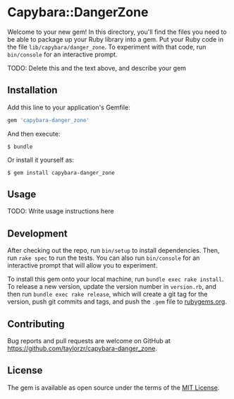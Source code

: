 # Capybara::DangerZone

Welcome to your new gem! In this directory, you'll find the files you need to be able to package up your Ruby library into a gem. Put your Ruby code in the file `lib/capybara/danger_zone`. To experiment with that code, run `bin/console` for an interactive prompt.

TODO: Delete this and the text above, and describe your gem

## Installation

Add this line to your application's Gemfile:

```ruby
gem 'capybara-danger_zone'
```

And then execute:

    $ bundle

Or install it yourself as:

    $ gem install capybara-danger_zone

## Usage

TODO: Write usage instructions here

## Development

After checking out the repo, run `bin/setup` to install dependencies. Then, run `rake spec` to run the tests. You can also run `bin/console` for an interactive prompt that will allow you to experiment.

To install this gem onto your local machine, run `bundle exec rake install`. To release a new version, update the version number in `version.rb`, and then run `bundle exec rake release`, which will create a git tag for the version, push git commits and tags, and push the `.gem` file to [rubygems.org](https://rubygems.org).

## Contributing

Bug reports and pull requests are welcome on GitHub at https://github.com/taylorzr/capybara-danger_zone.


## License

The gem is available as open source under the terms of the [MIT License](http://opensource.org/licenses/MIT).

